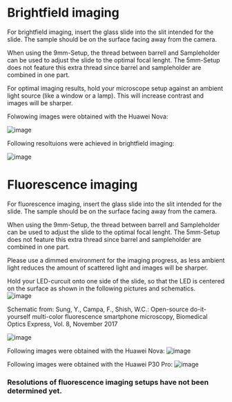 # Brightfield imaging

For brightfield imaging, insert the glass slide into the slit intended for the slide. 
The sample should be on the surface facing away from the camera. 

When using the 9mm-Setup, the thread between barrell and Sampleholder can be used to adjust the slide to the optimal focal lenght. 
The 5mm-Setup does not feature this extra thread since barrel and sampleholder are combined in one part. 

For optimal imaging results, hold your microscope setup against an ambient light source (like a window or a lamp). This will increase contrast and images will be sharper.

Folwowing images were obtained with the Huawei Nova:

![image](https://user-images.githubusercontent.com/58549170/111808656-802fe980-88d4-11eb-8fb1-70a97a143acb.png)


Following resoltuions were achieved in brightfield imaging:

![image](https://user-images.githubusercontent.com/58549170/111808305-2cbd9b80-88d4-11eb-9945-135b69e07bbc.png)




# Fluorescence imaging

For fluorescence imaging, insert the glass slide into the slit intended for the slide. 
The sample should be on the surface facing away from the camera. 

When using the 9mm-Setup, the thread between barrell and Sampleholder can be used to adjust the slide to the optimal focal lenght. 
The 5mm-Setup does not feature this extra thread since barrel and sampleholder are combined in one part. 

Please use a dimmed environment for the imaging progress, as less ambient light reduces the amount of scattered light and images will be sharper.

Hold your LED-curcuit onto one side of the slide, so that the LED is centered on the surface as shown in the following pictures and schematics.  
![image](https://user-images.githubusercontent.com/58549170/111811531-6b088a00-88d7-11eb-9411-250b065bc76b.png)

Schematic from: Sung, Y., Campa, F., Shish, W.C.: Open-source do-it-yourself multi-color fluorescence smartphone microscopy, Biomedical Optics Express, Vol. 8, November 2017

![image](https://user-images.githubusercontent.com/58549170/111810841-bb331c80-88d6-11eb-9e74-58b2c9f9c7bf.png)


Following images were obtained with the Huawei Nova:
![image](https://user-images.githubusercontent.com/58549170/111811835-c5a1e600-88d7-11eb-8dc1-f20176f3e3fc.png)


Following images were obtained with the Huawei P30 Pro:
![image](https://user-images.githubusercontent.com/58549170/111812108-0e599f00-88d8-11eb-843b-f761433af32b.png)


### Resolutions of fluorescence imaging setups have not been determined yet.
